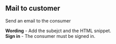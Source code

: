 ## Mail to customer

Send an email to the consumer

**Wording** - Add the subejct and the HTML snippet.     
**Sign in** - The consumer must be signed in.
